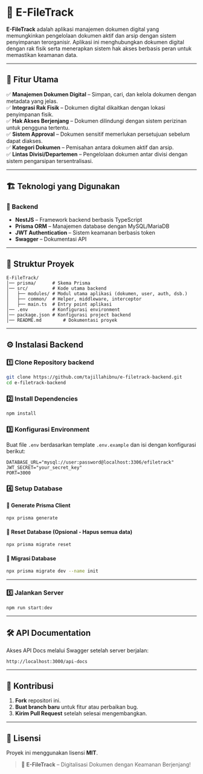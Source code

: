 # 📂 E-FileTrack  

**E-FileTrack** adalah aplikasi manajemen dokumen digital yang memungkinkan pengelolaan dokumen aktif dan arsip dengan sistem penyimpanan terorganisir. Aplikasi ini menghubungkan dokumen digital dengan rak fisik serta menerapkan sistem hak akses berbasis peran untuk memastikan keamanan data.

---

## 🚀 Fitur Utama  

✅ **Manajemen Dokumen Digital** – Simpan, cari, dan kelola dokumen dengan metadata yang jelas.  
✅ **Integrasi Rak Fisik** – Dokumen digital dikaitkan dengan lokasi penyimpanan fisik.  
✅ **Hak Akses Berjenjang** – Dokumen dilindungi dengan sistem perizinan untuk pengguna tertentu.  
✅ **Sistem Approval** – Dokumen sensitif memerlukan persetujuan sebelum dapat diakses.  
✅ **Kategori Dokumen** – Pemisahan antara dokumen aktif dan arsip.  
✅ **Lintas Divisi/Departemen** – Pengelolaan dokumen antar divisi dengan sistem pengarsipan tersentralisasi.  

---

## 🏗️ Teknologi yang Digunakan  

### 🔹 Backend  
- **NestJS** – Framework backend berbasis TypeScript  
- **Prisma ORM** – Manajemen database dengan MySQL/MariaDB  
- **JWT Authentication** – Sistem keamanan berbasis token  
- **Swagger** – Dokumentasi API  

---

## 📂 Struktur Proyek  

```
E-FileTrack/
│── prisma/      # Skema Prisma
│── src/         # Kode utama backend
│   ├── modules/ # Modul utama aplikasi (dokumen, user, auth, dsb.)
│   ├── common/  # Helper, middleware, interceptor
│   ├── main.ts  # Entry point aplikasi
│── .env         # Konfigurasi environment
│── package.json # Konfigurasi project backend
│── README.md        # Dokumentasi proyek
```

---

## ⚙️ Instalasi Backend  

### 1️⃣ Clone Repository backend
```bash
git clone https://github.com/tajillahibnu/e-filetrack-backend.git
cd e-filetrack-backend
```

### 2️⃣ Install Dependencies  
```bash
npm install
```

### 3️⃣ Konfigurasi Environment  
Buat file `.env` berdasarkan template `.env.example` dan isi dengan konfigurasi berikut:  

```env
DATABASE_URL="mysql://user:password@localhost:3306/efiletrack"
JWT_SECRET="your_secret_key"
PORT=3000
```

### 4️⃣ Setup Database  

#### 🔹 Generate Prisma Client  
```bash
npx prisma generate
```

#### 🔹 Reset Database (Opsional - Hapus semua data)  
```bash
npx prisma migrate reset
```

#### 🔹 Migrasi Database  
```bash
npx prisma migrate dev --name init
```

---

### 5️⃣ Jalankan Server  
```bash
npm run start:dev
```

---

## 🛠 API Documentation  

Akses API Docs melalui Swagger setelah server berjalan:  
```
http://localhost:3000/api-docs
```

---

## 📌 Kontribusi  

1. **Fork** repositori ini.  
2. **Buat branch baru** untuk fitur atau perbaikan bug.  
3. **Kirim Pull Request** setelah selesai mengembangkan.  

---

## 📜 Lisensi  

Proyek ini menggunakan lisensi **MIT**.  

> 🚀 **E-FileTrack** – Digitalisasi Dokumen dengan Keamanan Berjenjang!  
